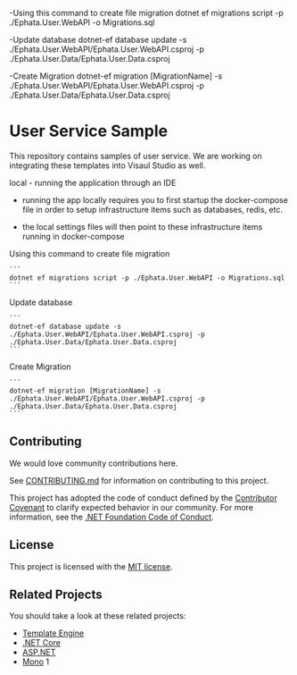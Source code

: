 -Using this command to create file migration
dotnet ef migrations script -p ./Ephata.User.WebAPI -o Migrations.sql

-Update database
dotnet-ef database update -s ./Ephata.User.WebAPI/Ephata.User.WebAPI.csproj -p ./Ephata.User.Data/Ephata.User.Data.csproj

-Create Migration
dotnet-ef migration [MigrationName] -s ./Ephata.User.WebAPI/Ephata.User.WebAPI.csproj -p ./Ephata.User.Data/Ephata.User.Data.csproj

# User Service Sample

This repository contains samples of user service. We are working on integrating these templates into Visaul Studio as well.

local - running the application through an IDE
- running the app locally requires you to first startup the docker-compose file in order to setup infrastructure items such as databases, redis, etc.
		
- the local settings files will then point to these infrastructure items running in docker-compose

Using this command to create file migration
```` 
```
dotnet ef migrations script -p ./Ephata.User.WebAPI -o Migrations.sql
```
````

Update database
```` 
```
dotnet-ef database update -s ./Ephata.User.WebAPI/Ephata.User.WebAPI.csproj -p ./Ephata.User.Data/Ephata.User.Data.csproj
```
````

Create Migration
```` 
```
dotnet-ef migration [MigrationName] -s ./Ephata.User.WebAPI/Ephata.User.WebAPI.csproj -p ./Ephata.User.Data/Ephata.User.Data.csproj
```
````

## Contributing

We would love community contributions here.

See [CONTRIBUTING.md](CONTRIBUTING.md) for information on contributing to this project.

This project has adopted the code of conduct defined by the [Contributor Covenant](http://contributor-covenant.org/) 
to clarify expected behavior in our community. For more information, see the [.NET Foundation Code of Conduct](http://www.dotnetfoundation.org/code-of-conduct).

## License

This project is licensed with the [MIT license](LICENSE).

## Related Projects

You should take a look at these related projects:

- [Template Engine](https://github.com/dotnet/templating/)
- [.NET Core](https://github.com/dotnet/core)
- [ASP.NET](https://github.com/aspnet)
- [Mono](https://github.com/mono)
1

